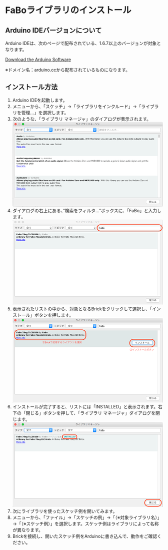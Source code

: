 # FaBoライブラリのインストール

## Arduino IDEバージョンについて
Arduino IDEは、次のページで配布されている、1.6.7以上のバージョンが対象となります。

[Download the Arduino Software](https://www.arduino.cc/en/Main/Software)

※ドメイン名：arduino.ccから配布されているものになります。

## インストール方法
1. Arduino IDEを起動します。
2. メニューから、「スケッチ」→「ライブラリをインクルード」→「ライブラリを管理...」を選択します。
3. 次のような、「ライブラリ マネージャ」のダイアログが表示されます。
![](/img/dev/arduino/lm_install1.png)
4. ダイアログの右上にある、”検索をフィルタ...”ボックスに、「FaBo」と入力します。
![](/img/dev/arduino/lm_install2.png)
5. 表示されたリストの中から、対象となるBrickをクリックして選択し、「インストール」ボタンを押します。
![](/img/dev/arduino/lm_install3.png)
6. インストールが完了すると、リストには「INSTALLED」と表示されます。右下の「閉じる」ボタンを押して、「ライブラリ マネージャ」ダイアログを閉じます。
![](/img/dev/arduino/lm_install4.png)
7. 次にライブラリを使ったスケッチ例を開いてみます。
8. メニューから、「ファイル」→「スケッチの例」→「（※対象ライブラリ名）」→「（※スケッチ例）」を選択します。スケッチ例はライブラリによって名称が異なります。
9. Brickを接続し、開いたスケッチ例をArduinoに書き込んで、動作をご確認ください。

